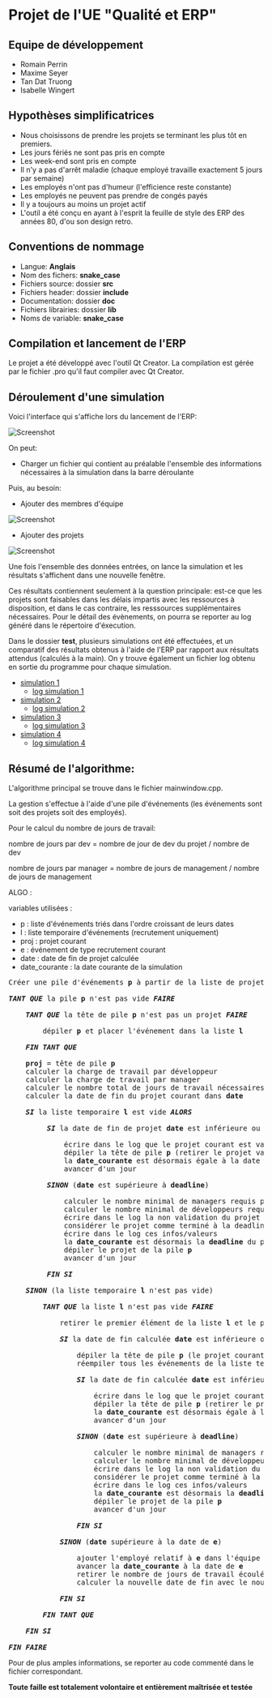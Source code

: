 # Projet de l'UE "Qualité et ERP"

## Equipe de développement

- Romain Perrin
- Maxime Seyer
- Tan Dat Truong
- Isabelle Wingert

## Hypothèses simplificatrices

- Nous choisissons de prendre les projets se terminant les plus tôt en premiers.
- Les jours fériés ne sont pas pris en compte
- Les week-end sont pris en compte
- Il n'y a pas d'arrêt maladie (chaque employé travaille exactement 5 jours par semaine)
- Les employés n'ont pas d'humeur (l'efficience reste constante)
- Les employés ne peuvent pas prendre de congés payés
- Il y a toujours au moins un projet actif
- L'outil a été conçu en ayant à l'esprit la feuille de style des ERP des années 80, d'ou son design retro.

## Conventions de nommage

- Langue: **Anglais**
- Nom des fichers: **snake\_case**
- Fichiers source: dossier **src**
- Fichiers header: dossier **include**
- Documentation: dossier **doc**
- Fichiers librairies: dossier **lib**
- Noms de variable: **snake\_case**

## Compilation et lancement de l'ERP

Le projet a été développé avec l'outil Qt Creator.
La compilation est gérée par le fichier .pro qu'il faut compiler avec Qt Creator.

## Déroulement d'une simulation

Voici l'interface qui s'affiche lors du lancement de l'ERP:

![Screenshot](img/launch.png)

On peut:

- Charger un fichier qui contient au préalable l'ensemble des informations nécessaires à la simulation dans la barre déroulante

Puis, au besoin:

- Ajouter des membres d'équipe

![Screenshot](img/add_employee.png)

- Ajouter des projets

![Screenshot](img/add_project.png)

Une fois l'ensemble des données entrées, on lance la simulation et les résultats s'affichent dans une nouvelle fenêtre.

Ces résultats contiennent seulement à la question principale: est-ce que les projets sont faisables dans les délais impartis avec les ressources à disposition, et dans le cas contraire, les resssources supplémentaires nécessaires. Pour le détail des évènements, on pourra se reporter au log généré dans le répertoire d'éxecution.

Dans le dossier **test**, plusieurs simulations ont été effectuées, et un comparatif des résultats obtenus à l'aide de l'ERP par rapport aux résultats attendus (calculés à la main). On y trouve également un fichier log obtenu en sortie du programme pour chaque simulation.

* [simulation 1](./test/grille_01.md)
  * [log simulation 1](./test/results_01)
* [simulation 2](./test/grille_02.md)
  * [log simulation 2](./test/results_02)
* [simulation 3](./test/grille_03.md)
  * [log simulation 3](./test/results_03)
* [simulation 4](./test/grille_04.md)
  * [log simulation 4](./test/results_04)

## Résumé de l'algorithme:

L'algorithme principal se trouve dans le fichier mainwindow.cpp.

La gestion s'effectue à l'aide d'une pile d'événements (les événements sont soit des projets soit des employés).

Pour le calcul du nombre de jours de travail:

nombre de jours par dev = nombre de jour de dev du projet / nombre de dev

nombre de jours par manager = nombre de jours de management / nombre de jours de management

ALGO :

variables utilisées :
* p : liste d'événements triés dans l'ordre croissant de leurs dates
* l : liste temporaire d'événements (recrutement uniquement)
* proj : projet courant
* e : événement de type recrutement courant
* date : date de fin de projet calculée
* date_courante : la date courante de la simulation

<pre>
Créer une pile d'événements <b>p</b> à partir de la liste de projets et de celle des recrutements

<i><b>TANT QUE</b></i> la pile <b>p</b> n'est pas vide <i><b>FAIRE</b></i>

    <i><b>TANT QUE</b></i> la tête de pile <b>p</b> n'est pas un projet <i><b>FAIRE</b></i>
        
        dépiler <b>p</b> et placer l'événement dans la liste <b>l</b>
        
    <i><b>FIN TANT QUE</b></i>
    
    <b>proj</b> = tête de pile <b>p</b>
    calculer la charge de travail par développeur         
    calculer la charge de travail par manager         
    calculer le nombre total de jours de travail nécessaires pour fininr le projet courant         
    calculer la date de fin du projet courant dans <b>date</b>
    
    <i><b>SI</b></i> la liste temporaire <b>l</b> est vide <i><b>ALORS</b></i>
         
         <i><b>SI</b></i> la date de fin de projet <b>date</b> est inférieure ou égale à la <b>deadline</b> du projet courant <i><b>ALORS</b></i>
         
             écrire dans le log que le projet courant est validé
             dépiler la tête de pile <b>p</b> (retirer le projet validé)
             la <b>date_courante</b> est désormais égale à la date de fin du projet validé calculée <b>date</b> 
             avancer d'un jour
         
         <i><b>SINON</b></i> (<b>date</b> est supérieure à <b>deadline</b>)
         
             calculer le nombre minimal de managers requis pour compléter le projet
             calculer le nombre minimal de développeurs requis pour compléter le projet
             écrire dans le log la non validation du projet
             considérer le projet comme terminé à la deadline (comme si les ressources nécessaires étaient présentes) 
             écrire dans le log ces infos/valeurs
             la <b>date_courante</b> est désormais la <b>deadline</b> du projet courant
             dépiler le projet de la pile <b>p</b>
             avancer d'un jour
         
         <i><b>FIN SI</b></i>
    
    <i><b>SINON</b></i> (la liste temporaire <b>l</b> n'est pas vide)
    
        <i><b>TANT QUE</b></i> la liste <b>l</b> n'est pas vide <i><b>FAIRE</b></i>
        
            retirer le premier élément de la liste <b>l</b> et le placer dans <b>e</b>
        
            <i><b>SI</b></i> la date de fin calculée <b>date</b> est inférieure ou égale à la date de l'événement <b>e</b> <i><b>ALORS</b></i>
            
                dépiler la tête de pile <b>p</b> (le projet courant)
                réempiler tous les événements de la liste temporaire <b>l</b> dans la pile <b>p</b>
                
                <i><b>SI</b></i> la date de fin calculée <b>date</b> est inférieure ou égale à la <b>deadline</b> du projet courant <i><b>ALORS</b></i>
                
                    écrire dans le log que le projet courant est validé
                    dépiler la tête de pile <b>p</b> (retirer le projet validé)
                    la <b>date_courante</b> est désormais égale à la date de fin du projet validé calculée <b>date</b> 
                    avancer d'un jour
                
                <i><b>SINON</b></i> (<b>date</b> est supérieure à <b>deadline</b>)
         
                    calculer le nombre minimal de managers requis pour compléter le projet
                    calculer le nombre minimal de développeurs requis pour compléter le projet
                    écrire dans le log la non validation du projet
                    considérer le projet comme terminé à la deadline (comme si les ressources nécessaires étaient présentes) 
                    écrire dans le log ces infos/valeurs
                    la <b>date_courante</b> est désormais la <b>deadline</b> du projet courant
                    dépiler le projet de la pile <b>p</b>
                    avancer d'un jour
         
                <i><b>FIN SI</b></i>
            
            <i><b>SINON</b></i> (<b>date</b> supérieure à la date de <b>e</b>)
            
                ajouter l'employé relatif à <b>e</b> dans l'équipe
                avancer la <b>date_courante</b> à la date de <b>e</b>
                retirer le nombre de jours de travail écoulés
                calculer la nouvelle date de fin avec le nouvel employé <b>date</b>
            
            <i><b>FIN SI</b></i>
        
        <i><b>FIN TANT QUE</b></i>
    
    <i><b>FIN SI</b></i>

<i><b>FIN FAIRE</b></i>
</pre>

Pour de plus amples informations, se reporter au code commenté dans le fichier correspondant.

**Toute faille est totalement volontaire et entièrement maîtrisée et testée**
